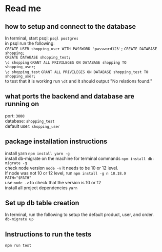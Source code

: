 # Read me

## how to setup and connect to the database
In terminal, start psql:
`psql postgres`  
in psql run the following:  
`CREATE USER shopping_user WITH PASSWORD 'password123';` 
`CREATE DATABASE shopping;`  
`CREATE DATABASE shopping_test;`  
`\c shopping` 
`GRANT ALL PRIVILEGES ON DATABASE shopping TO shopping_user;`  
`\c shopping_test` 
`GRANT ALL PRIVILEGES ON DATABASE shopping_test TO shopping_user;`  
to test that it is working run `\dt` and it should output "No relations found."  

## what ports the backend and database are running on
port: `3000`  
database: `shopping_test`  
default user: `shopping_user`  

## package installation instructions

install yarn `npm install yarn -g`\
install db-migrate on the machine for terminal commands `npm install db-migrate -g`\
check node version `node -v`
it needs to be 10 or 12 level.  
If node was not 10 or 12 level, run `npm install -g n 10.18.0`\
`PATH="$PATH"`\
use `node -v` to check that the version is 10 or 12\
install all project dependencies `yarn` 

## Set up db table creation  
In terminal, run the following to setup the default product, user, and order.\
`db-migrate up`

## Instructions to run the tests 
`npm run test` 



